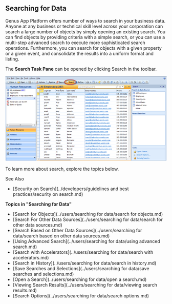 ## Searching for Data

Genus App Platform offers number of ways to search in your business data. Anyone at any business or technical skill level across your corporation can search a large number of objects by simply opening an existing search. You can find objects by providing criteria with a simple search, or you can use a multi-step advanced search to execute more sophisticated search operations. Furthermore, you can search for objects with a given property or a given event, and consolidate the results into a uniform format and listing.

The **Search Task Pane** can be opened by clicking Search in the toolbar. 

![IDCC06EB868F9D4D1E.ID6BFB0E4BA3A94F6A.png](media/IDCC06EB868F9D4D1E.ID6BFB0E4BA3A94F6A.png)

To learn more about search, explore the topics below. 

See Also

*   [Security on Search](../developers/guidelines and best practices/security on search.md)

**Topics in "Searching for Data"**
* [Search for Objects](../users/searching for data/search for objects.md)
* [Search For Other Data Sources](../users/searching for data/search for other data sources.md)
* [Search Based on Other Data Sources](../users/searching for data/search based on other data sources.md)
* [Using Advanced Search](../users/searching for data/using advanced search.md)
* [Search with Accelerators](../users/searching for data/search with accelerators.md)
* [Search in History](../users/searching for data/search in history.md)
* [Save Searches and Selections](../users/searching for data/save searches and selections.md)
* [Open a Search](../users/searching for data/open a search.md)
* [Viewing Search Results](../users/searching for data/viewing search results.md)
* [Search Options](../users/searching for data/search options.md)